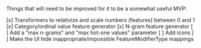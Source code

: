 Things that will need to be improved for it to be a somewhat useful MVP:

[x] Transformers to relativize and scale numbers (features) between 0 and 1
[x] Category/ordinal value feature generator
[x] N-gram feature generator
[ ] Add a "max n-grams" and "max hot-one values" parameter
[ ] Add icons
[ ] Make the UI hide inappropriate/impossible FeatureModifierType mappings
